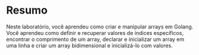 # Resumo

Neste laboratório, você aprendeu como criar e manipular arrays em Golang. Você aprendeu como definir e recuperar valores de índices específicos, encontrar o comprimento de um array, declarar e inicializar um array em uma linha e criar um array bidimensional e inicializá-lo com valores.
